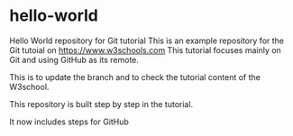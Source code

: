 # hello-world
Hello World repository for Git tutorial
This is an example repository for the Git tutoial on https://www.w3schools.com
This tutorial focuses mainly on Git and using GitHub as its remote.

This is to update the branch and to check the tutorial content of the W3school.

This repository is built step by step in the tutorial.

It now includes steps for GitHub
